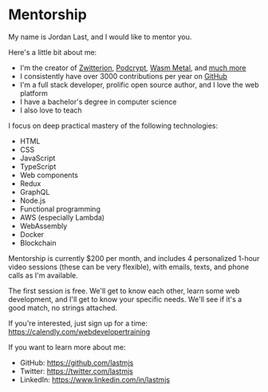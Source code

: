 # Mentorship

My name is Jordan Last, and I would like to mentor you.

Here's a little bit about me:

* I'm the creator of [Zwitterion](https://github.com/lastmjs/zwitterion), [Podcrypt](https://podcrypt.app/), [Wasm Metal](https://github.com/lastmjs/wasm-metal), and [much more](https://github.com/lastmjs)
* I consistently have over 3000 contributions per year on [GitHub](https://github.com/lastmjs)
* I'm a full stack developer, prolific open source author, and I love the web platform
* I have a bachelor's degree in computer science
* I also love to teach

I focus on deep practical mastery of the following technologies:

* HTML
* CSS
* JavaScript
* TypeScript
* Web components
* Redux
* GraphQL
* Node.js
* Functional programming
* AWS (especially Lambda)
* WebAssembly
* Docker
* Blockchain

Mentorship is currently $200 per month, and includes 4 personalized 1-hour video sessions (these can be very flexible), with emails, texts, and phone calls as I'm available.

The first session is free. We'll get to know each other, learn some web development, and I'll get to know your specific needs. We'll see if it's a good match, no strings attached.

If you're interested, just sign up for a time: https://calendly.com/webdevelopertraining

If you want to learn more about me:

* GitHub: https://github.com/lastmjs
* Twitter: https://twitter.com/lastmjs
* LinkedIn: https://www.linkedin.com/in/lastmjs
